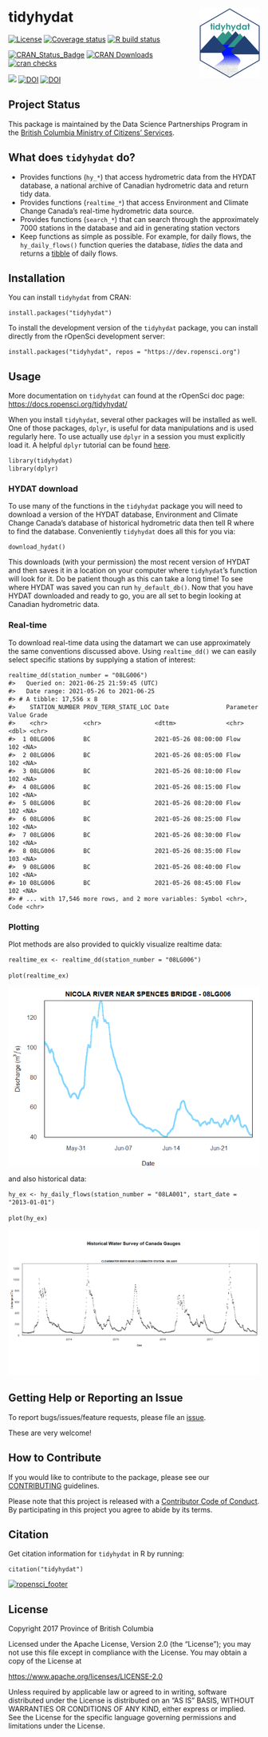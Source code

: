 <!-- README.md is generated from README.Rmd. Please edit that file -->

# tidyhydat <img src="man/figures/tidyhydat.png" align="right" />

[![License](https://img.shields.io/badge/License-Apache%202.0-blue.svg)](https://opensource.org/licenses/Apache-2.0)
[![Coverage
status](https://codecov.io/gh/ropensci/tidyhydat/branch/master/graph/badge.svg)](https://codecov.io/github/ropensci/tidyhydat?branch=master)
[![R build
status](https://github.com/ropensci/tidyhydat/workflows/R-CMD-check/badge.svg)](https://github.com/ropensci/tidyhydat/actions)

[![CRAN\_Status\_Badge](https://www.r-pkg.org/badges/version/tidyhydat)](https://cran.r-project.org/package=tidyhydat)
[![CRAN
Downloads](https://cranlogs.r-pkg.org/badges/tidyhydat?color=brightgreen)](https://CRAN.R-project.org/package=tidyhydat)
[![cran
checks](https://cranchecks.info/badges/worst/tidyhydat)](https://cran.r-project.org/web/checks/check_results_tidyhydat.html)

[![](http://badges.ropensci.org/152_status.svg)](https://github.com/ropensci/software-review/issues/152)
[![DOI](http://joss.theoj.org/papers/10.21105/joss.00511/status.svg)](https://doi.org/10.21105/joss.00511)
[![DOI](https://zenodo.org/badge/100978874.svg)](https://zenodo.org/badge/latestdoi/100978874)

## Project Status

This package is maintained by the Data Science Partnerships Program in
the [British Columbia Ministry of Citizens’
Services](https://www2.gov.bc.ca/gov/content/governments/organizational-structure/ministries-organizations/ministries/citizens-services).

## What does `tidyhydat` do?

-   Provides functions (`hy_*`) that access hydrometric data from the
    HYDAT database, a national archive of Canadian hydrometric data and
    return tidy data.
-   Provides functions (`realtime_*`) that access Environment and
    Climate Change Canada’s real-time hydrometric data source.
-   Provides functions (`search_*`) that can search through the
    approximately 7000 stations in the database and aid in generating
    station vectors
-   Keep functions as simple as possible. For example, for daily flows,
    the `hy_daily_flows()` function queries the database, *tidies* the
    data and returns a [tibble](https://tibble.tidyverse.org/) of daily
    flows.

## Installation

You can install `tidyhydat` from CRAN:

    install.packages("tidyhydat")

To install the development version of the `tidyhydat` package, you can
install directly from the rOpenSci development server:

    install.packages("tidyhydat", repos = "https://dev.ropensci.org")

## Usage

More documentation on `tidyhydat` can found at the rOpenSci doc page:
<https://docs.ropensci.org/tidyhydat/>

When you install `tidyhydat`, several other packages will be installed
as well. One of those packages, `dplyr`, is useful for data
manipulations and is used regularly here. To use actually use `dplyr` in
a session you must explicitly load it. A helpful `dplyr` tutorial can be
found
[here](https://cran.r-project.org/package=dplyr/vignettes/dplyr.html).

    library(tidyhydat)
    library(dplyr)

### HYDAT download

To use many of the functions in the `tidyhydat` package you will need to
download a version of the HYDAT database, Environment and Climate Change
Canada’s database of historical hydrometric data then tell R where to
find the database. Conveniently `tidyhydat` does all this for you via:

    download_hydat()

This downloads (with your permission) the most recent version of HYDAT
and then saves it in a location on your computer where `tidyhydat`’s
function will look for it. Do be patient though as this can take a long
time! To see where HYDAT was saved you can run `hy_default_db()`. Now
that you have HYDAT downloaded and ready to go, you are all set to begin
looking at Canadian hydrometric data.

### Real-time

To download real-time data using the datamart we can use approximately
the same conventions discussed above. Using `realtime_dd()` we can
easily select specific stations by supplying a station of interest:

    realtime_dd(station_number = "08LG006")
    #>   Queried on: 2021-06-25 21:59:45 (UTC)
    #>   Date range: 2021-05-26 to 2021-06-25 
    #> # A tibble: 17,556 x 8
    #>    STATION_NUMBER PROV_TERR_STATE_LOC Date                Parameter Value Grade
    #>    <chr>          <chr>               <dttm>              <chr>     <dbl> <chr>
    #>  1 08LG006        BC                  2021-05-26 08:00:00 Flow        102 <NA> 
    #>  2 08LG006        BC                  2021-05-26 08:05:00 Flow        102 <NA> 
    #>  3 08LG006        BC                  2021-05-26 08:10:00 Flow        102 <NA> 
    #>  4 08LG006        BC                  2021-05-26 08:15:00 Flow        102 <NA> 
    #>  5 08LG006        BC                  2021-05-26 08:20:00 Flow        102 <NA> 
    #>  6 08LG006        BC                  2021-05-26 08:25:00 Flow        102 <NA> 
    #>  7 08LG006        BC                  2021-05-26 08:30:00 Flow        102 <NA> 
    #>  8 08LG006        BC                  2021-05-26 08:35:00 Flow        103 <NA> 
    #>  9 08LG006        BC                  2021-05-26 08:40:00 Flow        102 <NA> 
    #> 10 08LG006        BC                  2021-05-26 08:45:00 Flow        102 <NA> 
    #> # ... with 17,546 more rows, and 2 more variables: Symbol <chr>, Code <chr>

### Plotting

Plot methods are also provided to quickly visualize realtime data:

    realtime_ex <- realtime_dd(station_number = "08LG006")

    plot(realtime_ex)

![](man/figures/README-unnamed-chunk-7-1.png)

and also historical data:

    hy_ex <- hy_daily_flows(station_number = "08LA001", start_date = "2013-01-01")

    plot(hy_ex)

![](man/figures/README-unnamed-chunk-8-1.png)

## Getting Help or Reporting an Issue

To report bugs/issues/feature requests, please file an
[issue](https://github.com/ropensci/tidyhydat/issues/).

These are very welcome!

## How to Contribute

If you would like to contribute to the package, please see our
[CONTRIBUTING](https://github.com/ropensci/tidyhydat/blob/master/CONTRIBUTING.md)
guidelines.

Please note that this project is released with a [Contributor Code of
Conduct](https://github.com/ropensci/tidyhydat/blob/master/CODE_OF_CONDUCT.md).
By participating in this project you agree to abide by its terms.

## Citation

Get citation information for `tidyhydat` in R by running:

    citation("tidyhydat")

[![ropensci\_footer](https://ropensci.org/public_images/ropensci_footer.png)](https://ropensci.org)

## License

Copyright 2017 Province of British Columbia

Licensed under the Apache License, Version 2.0 (the “License”); you may
not use this file except in compliance with the License. You may obtain
a copy of the License at

<https://www.apache.org/licenses/LICENSE-2.0>

Unless required by applicable law or agreed to in writing, software
distributed under the License is distributed on an “AS IS” BASIS,
WITHOUT WARRANTIES OR CONDITIONS OF ANY KIND, either express or implied.
See the License for the specific language governing permissions and
limitations under the License.
